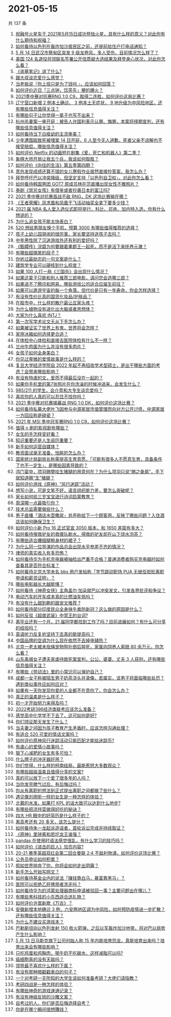 # 2021-05-15

共 137 条

<!-- BEGIN -->
<!-- 最后更新时间 Sat May 15 2021 13:12:08 GMT+0800 (China Standard Time) -->

1. [祝融号火星车于
   2021年5月15日成功登陆火星，具有什么样的意义？对此你有什么期待和祝福？](https://www.zhihu.com/question/459371819)
2. [如何看待以色列在轰炸加沙居民区之前，还提前给住户打电话通知？](https://www.zhihu.com/question/459381446)
3. [5 月 14 日武汉市蔡甸区突发 9
   级龙卷风，多人受伤，目前情况怎么样了？](https://www.zhihu.com/question/459494123)
4. [美国 124
   名退役将领联名签署公开信质疑大选结果及拜登身心状况，对此你怎么看？](https://www.zhihu.com/question/459466085)
5. [《盗墓笔记》讲了什么?](https://www.zhihu.com/question/32090742)
6. [跟大叔谈恋爱什么感觉？](https://www.zhihu.com/question/319597687)
7. [当老板说『你上班只是为了钱吗 』，应该如何回答？](https://www.zhihu.com/question/459271480)
8. [如何评价近日「三点钟，饮茶先」梗的爆火？](https://www.zhihu.com/question/459087204)
9. [2021季中赛对抗赛RNG 1:0
   C9，取得二连胜，如何评价这局比赛？](https://www.zhihu.com/question/459488940)
10. [辽宁营口新增 2 例本土确诊、 3 例本土无症状， 9
    地升级为中风险地区，还有哪些信息值得关注？](https://www.zhihu.com/question/459445245)
11. [有哪些句子让你觉得一辈子也写不出来？](https://www.zhihu.com/question/452901323)
12. [杭州杀妻案一审开庭：被告人许国利表示认罪、悔罪，本案将择期宣判，还有哪些信息值得关注？](https://www.zhihu.com/question/459379238)
13. [如何看待当下白瘦幼的主流审美？](https://www.zhihu.com/question/63812554)
14. [少年遭围殴致死被埋案 14 日开庭，6
    人至今无人道歉，死者父亲不谅解也不接受赔偿，哪些信息值得关注？](https://www.zhihu.com/question/459368723)
15. [如何评价 Netflix
    的动画短片剧集《爱，死亡和机器人》第二季？](https://www.zhihu.com/question/459134092)
16. [象棋大师开局让我五个兵，我该如何取胜？](https://www.zhihu.com/question/458811041)
17. [如何评价《向往的生活》第五季第四期？](https://www.zhihu.com/question/458385376)
18. [意外发现成绩还算不错的女儿寒假作业居然直接抄答案，我怎么办？](https://www.zhihu.com/question/444223188)
19. [拜登呼吁巴以冲突降级，但坚定支持「以色列自卫权」，对此你怎么看？](https://www.zhihu.com/question/459392658)
20. [如何看待韩国男团 GOT7 原成员林在范直播出现女性不雅照片？](https://www.zhihu.com/question/459375130)
21. [泰剧《禁忌女孩》有借鉴或者抄袭日本的富江吗?](https://www.zhihu.com/question/372621639)
22. [2021 季中赛对抗赛首战不敌 RNG，DK 这场比赛输在哪？](https://www.zhihu.com/question/459461021)
23. [《王者荣耀》凤求凰和凤凰于飞活动抽奖全拿下要多少钱？](https://www.zhihu.com/question/434465290)
24. [2021 届 NBA
    名人堂入选仪式即将举行，科比、邓肯、加内特入选，你有什么想说的？](https://www.zhihu.com/question/459350210)
25. [为什么追女孩不能太快表白？](https://www.zhihu.com/question/354110420)
26. [520 想给男朋友换个手机，预算 3000
    有哪些值得推荐的选择？](https://www.zhihu.com/question/458226493)
27. [孩子上幼儿园哭闹的很厉害，家长要坚持送孩子去吗？](https://www.zhihu.com/question/402790783)
28. [中年男性除了沉迷游戏外还有别的爱好吗？](https://www.zhihu.com/question/459226864)
29. [《甄嬛传》浣碧为何要跟着果郡王一起死，而不是活下来抚养元澈？](https://www.zhihu.com/question/433789518)
30. [有哪些超搞笑的段子？](https://www.zhihu.com/question/453066336)
31. [你听过最励志的一句文案是什么？](https://www.zhihu.com/question/437716992)
32. [建筑学专业可以硬核到什么程度？](https://www.zhihu.com/question/448366335)
33. [如果 100 人打一局《三国杀》会出现什么情况？](https://www.zhihu.com/question/458748936)
34. [如果这辈子只能和别人推荐三部电影，请问您会选哪三部？](https://www.zhihu.com/question/444313984)
35. [如果进不了腾讯和网易，哪些游戏公司适合应届生前往？](https://www.zhihu.com/question/51894980)
36. [如果可以遨游宇宙的每一个角落，但代价是只有一年寿命，你会怎样选择？](https://www.zhihu.com/question/459343263)
37. [有没有性价比高的国货化妆品/护肤品？](https://www.zhihu.com/question/299017653)
38. [在股市中，什么样的散户最让庄家头疼？](https://www.zhihu.com/question/316561088)
39. [为什么植物没有进化出大脑或者思想体？](https://www.zhihu.com/question/437474056)
40. [大家为什么喜欢 INTJ？](https://www.zhihu.com/question/459270975)
41. [第一次写学术论文无从下手怎么办？](https://www.zhihu.com/question/20829666)
42. [如果被证实了世界上有鬼，世界将会怎样？](https://www.zhihu.com/question/405528524)
43. [家用冰箱如何选择更合适？](https://www.zhihu.com/question/449486139)
44. [在体检中心体检和直接去医院体检有什么不一样？](https://www.zhihu.com/question/24536825)
45. [兰州牛肉面为什么并没有很多肉片？](https://www.zhihu.com/question/448755182)
46. [女孩子如何全身美白？](https://www.zhihu.com/question/28991460)
47. [你见过卑微的爱情故事是什么样的？](https://www.zhihu.com/question/320245223)
48. [复旦大学经济学院自 2022
    年起不再招收学术型硕士，是出于哪些方面的考虑？会带来哪些影响？](https://www.zhihu.com/question/458991146)
49. [有没有特虐的文，爱而不得最后没在一起的？](https://www.zhihu.com/question/440056937)
50. [如果你手机里的第7张照片在你洗澡的时候冲进来，会发生什么？](https://www.zhihu.com/question/405633395)
51. [985/211 的学生，会介意和大专生谈恋爱吗？](https://www.zhihu.com/question/55883779)
52. [喜欢你的人真的可以忍住不找你吗？](https://www.zhihu.com/question/433052807)
53. [2021 季中赛对抗赛揭幕战 RNG 1:0
    DK，如何评价这场比赛？](https://www.zhihu.com/question/459459475)
54. [如何看待私募大佬叶飞因参与中源家居市值管理而向对方公开讨债，中源家居一方回应称是碰瓷？](https://www.zhihu.com/question/459277738)
55. [2021 年 MSI 季中冠军赛RNG 1:0
    C9，如何评价这场比赛？](https://www.zhihu.com/question/459483381)
56. [值得 n 刷的影视剧有哪些？](https://www.zhihu.com/question/452689050)
57. [女生的手怎样变好看？](https://www.zhihu.com/question/32285684)
58. [知识重要还是人生阅历重要？](https://www.zhihu.com/question/401756432)
59. [新手如何运营自媒体？](https://www.zhihu.com/question/323404884)
60. [教资面试毫无准备，怕尴尬怎么办？](https://www.zhihu.com/question/458928684)
61. [国家统计局副局长称需提高生育意愿，「可能有很多人不愿意生育，具备条件了也不一定生」，是哪些因素导致的？](https://www.zhihu.com/question/459227388)
62. [鸿门宴中，项羽赐樊哙生猪腿的用意何在？为什么项羽只说“赐之彘肩”，手下就知道赐“生”猪腿？](https://www.zhihu.com/question/19870339)
63. [如何评价游戏《原神》“风行迷踪”活动？](https://www.zhihu.com/question/459371771)
64. [想写小说，可是文笔不好，语言组织能力差，要怎么突破呢？](https://www.zhihu.com/question/459065020)
65. [家长如何给三岁宝宝进行诗词启蒙教育？](https://www.zhihu.com/question/344219807)
66. [周深哪一点最吸引你？](https://www.zhihu.com/question/453666454)
67. [技术总监需要做些什么？](https://www.zhihu.com/question/291798716)
68. [男子直播「酒店水壶撒尿」并声称给下一个顾客用，反映了哪些问题？入住酒店该如何确保卫生？](https://www.zhihu.com/question/459371363)
69. [如何评价小新 Pro 16 正式官宣 3050 版本，和 1650
    差距有多大？](https://www.zhihu.com/question/459174182)
70. [如何看待搜救驴友的救援队断水，得救的驴友却在山下烧水泡茶？](https://www.zhihu.com/question/459310609)
71. [有哪些适合腰细腿粗身材的裙子？](https://www.zhihu.com/question/451854465)
72. [为什么同一位导演的作品总会出现水平参差不齐的情况？](https://www.zhihu.com/question/457590938)
73. [律师的真实收入有多恐怖？](https://www.zhihu.com/question/360433896)
74. [如何看待华为手机充电器被抽检出严重不合格？普通消费者购买充电器时如何查看其是否符合标准？](https://www.zhihu.com/question/459365657)
75. [如何看待北京大学未名 bbs 用户发帖称「字节跳动职场 PUA
    无继任拒批离职申请和薪资证明」？](https://www.zhihu.com/question/459317193)
76. [哪些电影越长大越能懂？](https://www.zhihu.com/question/453278386)
77. [如何看待《神奇女侠》主角盖尔·加朵就巴以冲突发文，引发各界批评和争议？](https://www.zhihu.com/question/459349054)
78. [电动汽车的开车成本真的比燃油车低吗？](https://www.zhihu.com/question/423963353)
79. [有没有什么甜到齁的甜宠文推荐 ?](https://www.zhihu.com/question/362988648)
80. [如何看待部分印度民众全身抹牛粪防新冠？这么做的原因是什么？](https://www.zhihu.com/question/459344479)
81. [如何反驳《超兽武装》中冥王的台词?](https://www.zhihu.com/question/453809133)
82. [离毕业还有一个月，21
    届同学都找到工作了吗？目前进展如何？有什么可分享的经验吗？](https://www.zhihu.com/question/459163280)
83. [英语听力反复听坚持下去真的能提高吗？](https://www.zhihu.com/question/25869262)
84. [中国品牌的空调为什么现在依然不去掉电辅热？](https://www.zhihu.com/question/437041385)
85. [北京一老太被未拴绳宠物狗扑倒后猝死，家属向饲养人索赔 80
    余万元，你怎么看？](https://www.zhihu.com/question/459188941)
86. [山东禹城女子遭夫家虐待致死案宣判，公公、婆婆、丈夫 3
    人获刑，还有哪些信息值得关注？](https://www.zhihu.com/question/459407000)
87. [有哪些《劳动法》里的小常识可以保护自己？](https://www.zhihu.com/question/322472303)
88. [成都一女子称被陌生男子奶茶浇头并录像，若属实，该男子将面临哪些处罚？遇到类似事件应如何应对？](https://www.zhihu.com/question/459197699)
89. [如果有一天你发现你爱的人全都不在意你了，你会怎么办？](https://www.zhihu.com/question/456409558)
90. [真正的温柔是什么样子？](https://www.zhihu.com/question/374915368)
91. [初一才开始努力来得及吗？](https://www.zhihu.com/question/456184637)
92. [2022考研396经济类联考应该怎么准备？](https://www.zhihu.com/question/438333880)
93. [感觉高中化学学不下去了，这可如何是好?](https://www.zhihu.com/question/412638701)
94. [你们领证那天发生了什么？](https://www.zhihu.com/question/426768936)
95. [当夫妻之间因为孩子教育产生矛盾时，应该怎样沟通处理？](https://www.zhihu.com/question/457762381)
96. [有适合 520 可爱的情话文案吗？](https://www.zhihu.com/question/395634625)
97. [如何评价原神风行迷踪活动只能匹配才能给迷踪币?](https://www.zhihu.com/question/458975388)
98. [有虐心的爱情小故事吗？](https://www.zhihu.com/question/381394515)
99. [狠下心减肥的女生有多可怕？](https://www.zhihu.com/question/431969166)
100. [什么牌子的冲牙器好用？](https://www.zhihu.com/question/265185969)
101. [你们觉得，什么样的柯南结局，最能惹怒大多数观众？](https://www.zhihu.com/question/336378614)
102. [有哪些超级温柔且值得分享的文案?](https://www.zhihu.com/question/398204205)
103. [真的可以放下一个爱了很多年的人吗？](https://www.zhihu.com/question/453855079)
104. [当你发完脾气过后，有后悔过吗？](https://www.zhihu.com/question/450090677)
105. [你从有离职的想法到正式提出离职之间都做了些什么？](https://www.zhihu.com/question/459123577)
106. [遇见像刘雨昕一样的女生是一种怎样的体验？](https://www.zhihu.com/question/458764364)
107. [北慕的水准，如果打 KPL 的话大致可以达到什么地步?](https://www.zhihu.com/question/457025589)
108. [有哪些把凉拌菜做得好吃的秘诀？](https://www.zhihu.com/question/327948969)
109. [四大 HR 眼中的好简历是什么样子的？](https://www.zhihu.com/question/270327306)
110. [离高考还有 20 多天，该怎么提分？](https://www.zhihu.com/question/458625286)
111. [如何看待朱一龙起诉造谣者，首轮诉讼完成并持续取证？](https://www.zhihu.com/question/459455006)
112. [《原神》里钟离和若坨龙王谁强？](https://www.zhihu.com/question/455513453)
113. [pandas 在使用时语法感觉很乱，有什么学习的技巧吗？](https://www.zhihu.com/question/289788451)
114. [如何评价《进击的巨人》加页内容?](https://www.zhihu.com/question/458917406)
115. [20-21 赛季英超双红会第二回合曼联 2:4
     不敌利物浦，如何评价这场比赛？](https://www.zhihu.com/question/459329808)
116. [公务员申论如何积累？](https://www.zhihu.com/question/62703465)
117. [假如世界抛弃了你，你将会如何走出阴霾？](https://www.zhihu.com/question/454120128)
118. [新手怎么开始写网文？](https://www.zhihu.com/question/454846719)
119. [如何看待基金业内的说法「赚钱靠白马，暴富靠黑马」？](https://www.zhihu.com/question/458871834)
120. [医院可以拒绝乙肝携带者洗牙吗？](https://www.zhihu.com/question/64913982)
121. [如何看待华为的鸿蒙处理器商标申请被驳回一事？主要问题出在哪儿？](https://www.zhihu.com/question/459040169)
122. [有哪些黑科技的小东西适合送礼物？](https://www.zhihu.com/question/267703735)
123. [如何评价许嵩新歌《万古》？](https://www.zhihu.com/question/459309716)
124. [安徽新增本地确诊 3
     例，六安两地区调为中风险，如何预防疫情进一步扩散？还有哪些信息值得关注？](https://www.zhihu.com/question/459297033)
125. [为什么不建议买游戏本？](https://www.zhihu.com/question/406822764)
126. [巴勒斯坦向以色列发射 150
     枚火箭弹，之后以军轰炸加沙地带，将对巴以局势产生什么影响？](https://www.zhihu.com/question/458956080)
127. [5 月 13 日马斯克旗下公司创始人称 15
     年内能培育恐龙，真能培育出来吗？培育出来会有哪些影响？](https://www.zhihu.com/question/459235882)
128. [只吃鸡蛋和鸡胸肉，喝牛奶不吃碳水，这样减脂可以吗?](https://www.zhihu.com/question/419594552)
129. [癌细胞真的没有天敌吗？](https://www.zhihu.com/question/443608344)
130. [领导最不喜欢什么样的下属？](https://www.zhihu.com/question/401065430)
131. [有没有那种暗戳戳表白的句子？](https://www.zhihu.com/question/300244719)
132. [一个对考研一无所知的大学生该如何准备考研？大佬们请指教？](https://www.zhihu.com/question/62653700)
133. [考研四战是一种怎样的体验？](https://www.zhihu.com/question/53757945)
134. [有哪些神奇的游戏速通记录？](https://www.zhihu.com/question/458843261)
135. [有没有神级反转的沙雕文案？](https://www.zhihu.com/question/452293238)
136. [自考过的人，你们是否后悔选择自考？](https://www.zhihu.com/question/337908624)
137. [你是在哪个瞬间很想賺钱？](https://www.zhihu.com/question/451973989)

<!-- END -->
